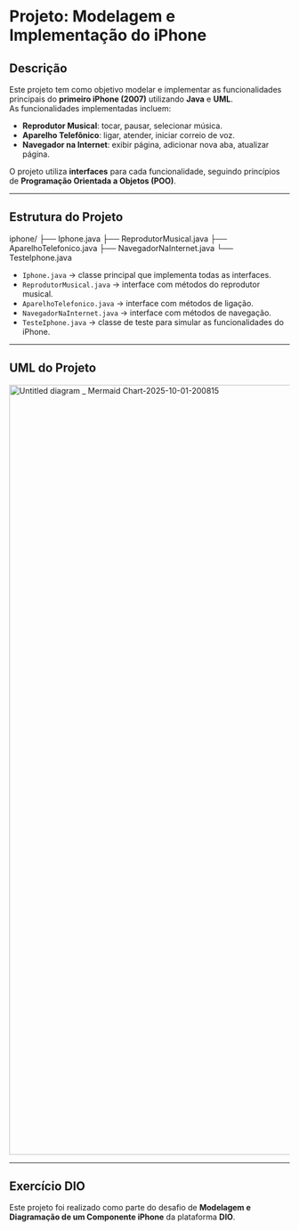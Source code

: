 # Projeto: Modelagem e Implementação do iPhone

## Descrição
Este projeto tem como objetivo modelar e implementar as funcionalidades principais do **primeiro iPhone (2007)** utilizando **Java** e **UML**.  
As funcionalidades implementadas incluem:

- **Reprodutor Musical**: tocar, pausar, selecionar música.
- **Aparelho Telefônico**: ligar, atender, iniciar correio de voz.
- **Navegador na Internet**: exibir página, adicionar nova aba, atualizar página.

O projeto utiliza **interfaces** para cada funcionalidade, seguindo princípios de **Programação Orientada a Objetos (POO)**.

---

## Estrutura do Projeto
iphone/
├── Iphone.java
├── ReprodutorMusical.java
├── AparelhoTelefonico.java
├── NavegadorNaInternet.java
└── TesteIphone.java

- `Iphone.java` → classe principal que implementa todas as interfaces.
- `ReprodutorMusical.java` → interface com métodos do reprodutor musical.
- `AparelhoTelefonico.java` → interface com métodos de ligação.
- `NavegadorNaInternet.java` → interface com métodos de navegação.
- `TesteIphone.java` → classe de teste para simular as funcionalidades do iPhone.

---

## UML do Projeto

<img width="3840" height="1383" alt="Untitled diagram _ Mermaid Chart-2025-10-01-200815" src="https://github.com/user-attachments/assets/a69a0671-6ab0-40c6-b6af-8439e1812f4c" />

---

## Exercício DIO

Este projeto foi realizado como parte do desafio de **Modelagem e Diagramação de um Componente iPhone** da plataforma **DIO**.
